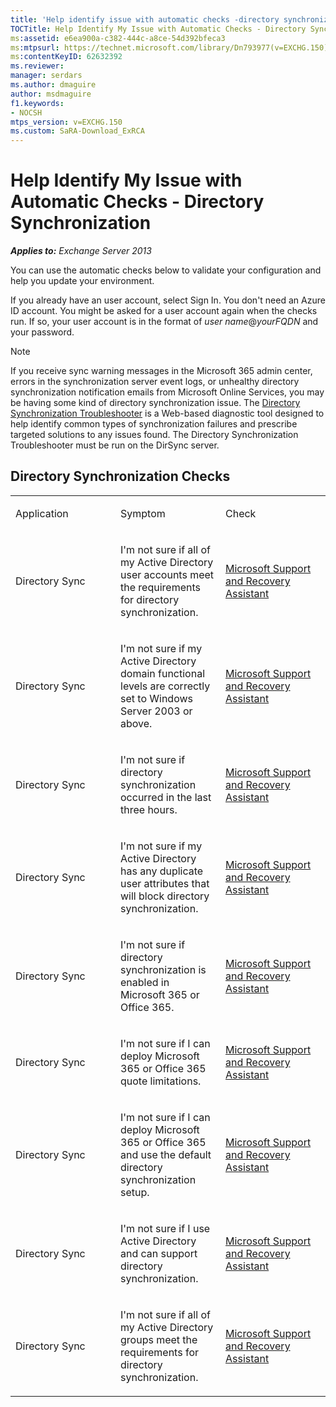 ```yaml
---
title: 'Help identify issue with automatic checks -directory synchronization'
TOCTitle: Help Identify My Issue with Automatic Checks - Directory Synchronization
ms:assetid: e6ea900a-c382-444c-a8ce-54d392bfeca3
ms:mtpsurl: https://technet.microsoft.com/library/Dn793977(v=EXCHG.150)
ms:contentKeyID: 62632392
ms.reviewer: 
manager: serdars
ms.author: dmaguire
author: msdmaguire
f1.keywords:
- NOCSH
mtps_version: v=EXCHG.150
ms.custom: SaRA-Download_ExRCA
---
```


# Help Identify My Issue with Automatic Checks - Directory Synchronization

_**Applies to:** Exchange Server 2013_

You can use the automatic checks below to validate your configuration and help you update your environment.

If you already have an user account, select Sign In. You don't need an Azure ID account. You might be asked for a user account again when the checks run. If so, your user account is in the format of *user name*\@*yourFQDN* and your password.

> [!NOTE]
> If you receive sync warning messages in the Microsoft 365 admin center, errors in the synchronization server event logs, or unhealthy directory synchronization notification emails from Microsoft Online Services, you may be having some kind of directory synchronization issue. The <A href="https://aka.ms/dsup">Directory Synchronization Troubleshooter</A> is a Web-based diagnostic tool designed to help identify common types of synchronization failures and prescribe targeted solutions to any issues found. The Directory Synchronization Troubleshooter must be run on the DirSync server.

## Directory Synchronization Checks

<table>
<colgroup>
<col style="width: 33%" />
<col style="width: 33%" />
<col style="width: 33%" />
</colgroup>
<tbody>
<tr class="odd">
<td><p>Application</p></td>
<td><p>Symptom</p></td>
<td><p>Check</p></td>
</tr>
<tr class="even">
<td><p>Directory Sync</p></td>
<td><p>I'm not sure if all of my Active Directory user accounts meet the requirements for directory synchronization.</p></td>
<td><p><a href="https://aka.ms/SaRA-Download_ExRCA">Microsoft Support and Recovery Assistant</a></p></td>
</tr>
<tr class="odd">
<td><p>Directory Sync</p></td>
<td><p>I'm not sure if my Active Directory domain functional levels are correctly set to Windows Server 2003 or above.</p></td>
<td><p><a href="https://aka.ms/SaRA-Download_ExRCA">Microsoft Support and Recovery Assistant</a></p></td>
</tr>
<tr class="even">
<td><p>Directory Sync</p></td>
<td><p>I'm not sure if directory synchronization occurred in the last three hours.</p></td>
<td><p><a href="https://aka.ms/SaRA-Download_ExRCA">Microsoft Support and Recovery Assistant</a></p></td>
</tr>
<tr class="odd">
<td><p>Directory Sync</p></td>
<td><p>I'm not sure if my Active Directory has any duplicate user attributes that will block directory synchronization.</p></td>
<td><p><a href="https://aka.ms/SaRA-Download_ExRCA">Microsoft Support and Recovery Assistant</a></p></td>
</tr>
<tr class="even">
<td><p>Directory Sync</p></td>
<td><p>I'm not sure if directory synchronization is enabled in Microsoft 365 or Office 365.</p></td>
<td><p><a href="https://aka.ms/SaRA-Download_ExRCA">Microsoft Support and Recovery Assistant</a></p></td>
</tr>
<tr class="odd">
<td><p>Directory Sync</p></td>
<td><p>I'm not sure if I can deploy Microsoft 365 or Office 365 quote limitations.</p></td>
<td><p><a href="https://aka.ms/SaRA-Download_ExRCA">Microsoft Support and Recovery Assistant</a></p></td>
</tr>
<tr class="even">
<td><p>Directory Sync</p></td>
<td><p>I'm not sure if I can deploy Microsoft 365 or Office 365 and use the default directory synchronization setup.</p></td>
<td><p><a href="https://aka.ms/SaRA-Download_ExRCA">Microsoft Support and Recovery Assistant</a></p></td>
</tr>
<tr class="odd">
<td><p>Directory Sync</p></td>
<td><p>I'm not sure if I use Active Directory and can support directory synchronization.</p></td>
<td><p><a href="https://aka.ms/SaRA-Download_ExRCA">Microsoft Support and Recovery Assistant</a></p></td>
</tr>
<tr class="even">
<td><p>Directory Sync</p></td>
<td><p>I'm not sure if all of my Active Directory groups meet the requirements for directory synchronization.</p></td>
<td><p><a href="https://aka.ms/SaRA-Download_ExRCA">Microsoft Support and Recovery Assistant</a></p></td>
</tr>
</tbody>
</table>
